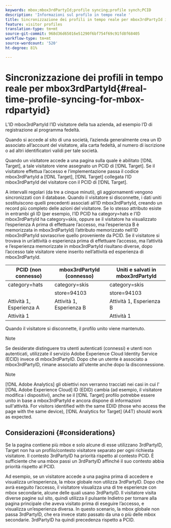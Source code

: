 ```yaml
---
keywords: mbox;mbox3rdPartyId;profile syncing;profile synch;PCID
description: 'Informazioni sul profilo in tempo reale '
title: Sincronizzazione dei profili in tempo reale per mbox3rdPartyId in Adobe Target
feature: visitor profiles
translation-type: tm+mt
source-git-commit: 968d36d65016e51290f6bf754f69c91fd8f68405
workflow-type: tm+mt
source-wordcount: '520'
ht-degree: 81%

---
```



# Sincronizzazione dei profili in tempo reale per mbox3rdPartyId{#real-time-profile-syncing-for-mbox-rdpartyid}

L’ID mbox3rdPartyId l’ID visitatore della tua azienda, ad esempio l’D di registrazione al programma fedeltà.

Quando si accede al sito di una società, l’azienda generalmente crea un ID associato all’account del visitatore, alla carta fedeltà, al numero di iscrizione o ad altri identificatori validi per tale società.

Quando un visitatore accede a una pagina sulla quale è abilitato [!DNL Target], a tale visitatore viene assegnato un PCID di [!DNL Target]. Se il visitatore effettua l’accesso e l’implementazione passa il codice mbox3rdPartyId a [!DNL Target], [!DNL Target] collegata l’ID mbox3rdPartyId del visitatore con il PCID di [!DNL Target].

A intervalli regolari (da tre a cinque minuti), gli aggiornamenti vengono sincronizzati con il database. Quando il visitatore si disconnette, i dati uniti sostituiscono quelli precedenti associati all’ID mbox3rdPartyId, creando un record più completo delle azioni del visitatore. Se lo stesso attributo esiste in entrambi gli ID (per esempio, l’ID PCID ha category=hats e l’ID mbox3rdPartyId ha category=skis, oppure se il visitatore ha visualizzato l’esperienza A prima di effettuare l’accesso, ma l’esperienza B è memorizzata in mbox3rdPartyId) l’attributo memorizzato nell’ID mbox3rdPartyId sovrascrive quello proveniente da PCID. Se il visitatore si trovava in un’attività o esperienza prima di effettuare l’accesso, ma l’attività e l’esperienza memorizzate in mbox3rdPartyId risultano diverse, dopo l’accesso tale visitatore viene inserito nell’attività ed esperienza di mbox3rdPartyId.

| PCID (non connesso) | mbox3rdPartyId (connesso) | Uniti e salvati in mbox3rdPartyId  |
|---|---|---|
| category=hats | category=skis | category=skis |
|  | store=94103 | store=94103 |
| Attività 1, Esperienza A | Attività 1, Esperienza B | Attività 1, Esperienza B |
| Attività 1 |  | Attività 1 |

Quando il visitatore si disconnette, il profilo unito viene mantenuto.

>[!NOTE]
>
>Se desiderate distinguere tra utenti autenticati (connessi) e utenti non autenticati, utilizzate il servizio Adobe Experience Cloud Identity Service (ECID) invece di mbox3rdPartyID. Dopo che un utente è associato a mbox3rdPartyID, rimane associato all&#39;utente anche dopo la disconnessione.

>[!NOTE]
>
>[!DNL Adobe Analytics] gli obiettivi non verranno tracciati nei casi in cui l&#39; [!DNL Adobe Experience Cloud] ID (EDID) cambia (ad esempio, il visitatore modifica i dispositivi), anche se il [!DNL Target] profilo potrebbe essere unito in base a mbox3rdPartyId e ancora dispone di informazioni sull&#39;attività. For visitors identified with the same EDID (those who access the page with the same device), [!DNL Analytics for Target] (A4T) should work as expected.

## Considerazioni {#considerations}

Se la pagina contiene più mbox e solo alcune di esse utilizzano 3rdPartyID, Target non ha un profilo/contesto visitatore separato per ogni richiesta visitatore. Il contesto 3rdPartyID ha priorità rispetto al contesto PCID. È sufficiente che una mbox passi un 3rdPartyID affinché il suo contesto abbia priorità rispetto al PCID.

Ad esempio, se un visitatore accede a una pagina prima di accedere e visualizza un’esperienza, la mbox globale non utilizza 3rdPartyID. Dopo che avrà eseguito l’accesso, il visitatore visualizza una di tre esperienze con mbox secondarie, alcune delle quali usano 3rdPartyID. Il visitatore visita diverse pagine sul sito, quindi utilizza il pulsante Indietro per tornare alla pagina principale che aveva visitato prima di eseguire l’accesso, e visualizza un’esperienza diversa. In questo scenario, la mbox globale non passa 3rdPartyID, che era invece stato passato da una o più delle mbox secondarie. 3rdPartyID ha quindi precedenza rispetto a PCID.
